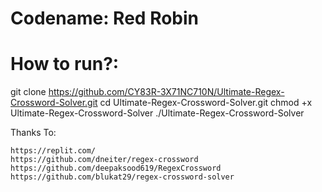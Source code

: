 # Codename: Red Robin

# How to run?:
git clone https://github.com/CY83R-3X71NC710N/Ultimate-Regex-Crossword-Solver.git
cd Ultimate-Regex-Crossword-Solver.git 
chmod +x Ultimate-Regex-Crossword-Solver
./Ultimate-Regex-Crossword-Solver

Thanks To:
```
https://replit.com/
https://github.com/dneiter/regex-crossword
https://github.com/deepaksood619/RegexCrossword
https://github.com/blukat29/regex-crossword-solver
```
